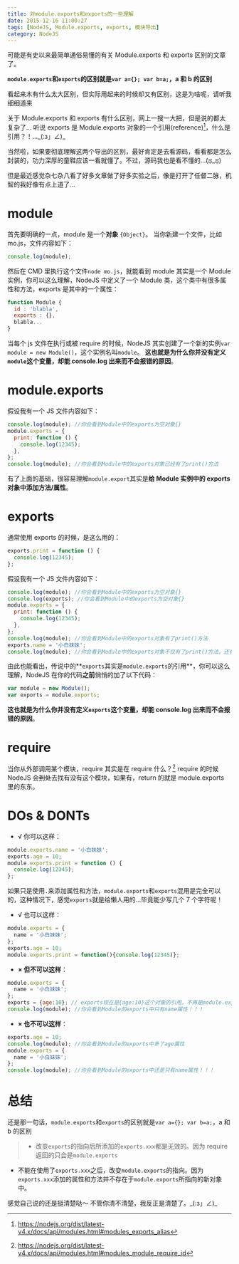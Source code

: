 ```yaml
---
title: 对module.exports和exports的一些理解
date: 2015-12-16 11:00:27
tags: [NodeJS, Module.exports, exports, 模块导出]
category: NodeJS
---
```


可能是有史以来最简单通俗易懂的有关 Module.exports 和 exports 区别的文章了。

**`module.exports`和`exports`的区别就是`var a={}; var b=a;`，a 和 b 的区别**

看起来木有什么太大区别，但实际用起来的时候却又有区别，这是为啥呢，请听我细细道来

关于 Module.exports 和 exports 有什么区别，网上一搜一大把，但是说的都太复杂了…
听说 exports 是 Module.exports 对象的一个引用(reference)[^1]，什么是引用？！…\_(:з」∠)\_

当然啦，如果要彻底理解这两个导出的区别，最好肯定是去看源码，看看都是怎么封装的，功力深厚的童鞋应该一看就懂了。不过，源码我也是看不懂的…(ಥ_ಥ)

但是最近感觉杂七杂八看了好多文章做了好多实验之后，像是打开了任督二脉，机智的我好像有点上道了…

# module

首先要明确的一点，module 是一个**对象** `{Object}`。
当你新建一个文件，比如 mo.js，文件内容如下：

```js
console.log(module);
```

然后在 CMD 里执行这个文件`node mo.js`，就能看到 module 其实是一个 Module 实例，你可以这么理解，NodeJS 中定义了一个 Module 类，这个类中有很多属性和方法，exports 是其中的一个属性：

```js
function Module {
  id : 'blabla',
  exports : {},
  blabla...
}
```

当每个 js 文件在执行或被 require 的时候，NodeJS 其实创建了一个新的实例`var module = new Module()`，这个实例名叫`module`。
**这也就是为什么你并没有定义`module`这个变量，却能 console.log 出来而不会报错的原因**。

# module.exports

假设我有一个 JS 文件内容如下：

```js
console.log(module); //你会看到Module中的exports为空对象{}
module.exports = {
  print: function () {
    console.log(12345);
  },
};
console.log(module); //你会看到Module中的exports对象已经有了print()方法
```

有了上面的基础，很容易理解`module.export`其实是**给 Module 实例中的 exports 对象中添加方法/属性**。

# exports

通常使用 exports 的时候，是这么用的：

```js
exports.print = function () {
  console.log(12345);
};
```

假设我有一个 JS 文件内容如下：

```js
console.log(module); //你会看到Module中的exports为空对象{}
console.log(exports); //你会看到Module中的exports为空对象{}
module.exports = {
  print: function () {
    console.log(12345);
  },
};
console.log(module); //你会看到Module中的exports对象有了print()方法
exports.name = '小白妹妹';
console.log(module); //你会看到Module中的exports对象不仅有了print()方法，还有了name属性
```

由此也能看出，传说中的**`exports`其实是`module.exports`的引用**，你可以这么理解，NodeJS 在你的代码**之前**悄悄的加了以下代码：

```js
var module = new Module();
var exports = module.exports;
```

**这也就是为什么你并没有定义`exports`这个变量，却能 console.log 出来而不会报错的原因**。

# require

当你从外部调用某个模块，require 其实是在 require 什么？[^2]
require 的时候 NodeJS 会~~到处~~去找有没有这个模块，如果有，return 的就是 module.exports 里的东东。

# DOs & DONTs

- √ 你可以这样：

```js
module.exports.name = '小白妹妹';
exports.age = 10;
module.exports.print = function () {
  console.log(12345);
};
```

如果只是使用`.`来添加属性和方法，`module.exports`和`exports`混用是完全可以的，这种情况下，感觉`exports`就是给懒人用的…毕竟能少写几个 7 个字符呢！

- √ 也可以这样：

```js
module.exports = {
  name = '小白妹妹';
};
exports.age = 10;
module.exports.print = function(){console.log(12345)};
```

- **× 但不可以这样**：

```js
module.exports = {
  name = '小白妹妹';
};
exports = {age:10}; // exports现在是{age:10}这个对象的引用，不再是module.exports的引用了
console.log(module); //你会看到Module的exports中只有name属性！！！
```

- **× 也不可以这样**：

```js
exports.age = 10;
console.log(module); //你会看到Module的exports中多了age属性
module.exports = {
  name = '小白妹妹';
};
console.log(module); //你会看到Module的exports中还是只有name属性！！！
```

# 总结

还是那一句话，`module.exports`和`exports`的区别就是`var a={}; var b=a;`，a 和 b 的区别

> - 改变`exports`的指向后所添加的`exports.xxx`都是无效的。因为 require 返回的只会是`module.exports`

- 不能在使用了`exports.xxx`之后，改变`module.exports`的指向。因为`exports.xxx`添加的属性和方法并不存在于`module.exports`所指向的新对象中。

感觉自己说的还是挺清楚哒～
不管你清不清楚，我反正是清楚了。\_(:з」∠)\_
[^1]: https://nodejs.org/dist/latest-v4.x/docs/api/modules.html#modules_exports_alias
[^2]: https://nodejs.org/dist/latest-v4.x/docs/api/modules.html#modules_module_require_id
